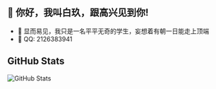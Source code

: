 ## 👋 你好，我叫白玖，跟高兴见到你!

- 🔭 显而易见，我只是一名平平无奇的学生，妄想着有朝一日能走上顶端
- 💬 QQ: 2126383941

## GitHub Stats
<p><img src="https://github-readme-stats.vercel.app/api?username=BaiJiu123&amp;show_icons=true&theme=radical" alt="GitHub Stats"></p>

<p><img src="https://github.com/BaiJiu123/BaiJiu123/blob/main/illust_121666568_20240822_233116.jpg</p>

